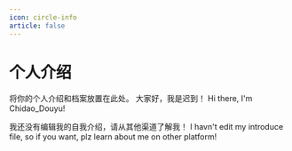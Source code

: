 ```yaml
---
icon: circle-info
article: false
---
```


# 个人介绍

将你的个人介绍和档案放置在此处。
大家好，我是迟到！
Hi there, I'm Chidao_Douyu!

我还没有编辑我的自我介绍，请从其他渠道了解我！
I havn't edit my introduce file, so if you want, plz learn about me on other platform!